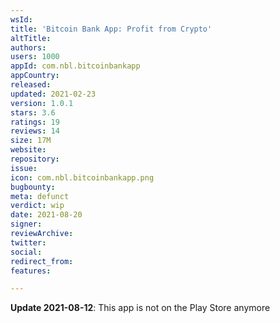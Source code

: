 ```yaml
---
wsId: 
title: 'Bitcoin Bank App: Profit from Crypto'
altTitle: 
authors: 
users: 1000
appId: com.nbl.bitcoinbankapp
appCountry: 
released: 
updated: 2021-02-23
version: 1.0.1
stars: 3.6
ratings: 19
reviews: 14
size: 17M
website: 
repository: 
issue: 
icon: com.nbl.bitcoinbankapp.png
bugbounty: 
meta: defunct
verdict: wip
date: 2021-08-20
signer: 
reviewArchive: 
twitter: 
social: 
redirect_from: 
features: 

---
```


**Update 2021-08-12**: This app is not on the Play Store anymore
